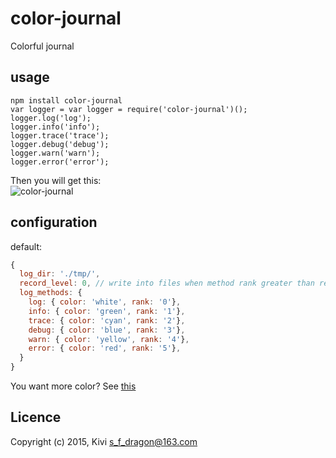 # color-journal
Colorful journal

## usage
```
npm install color-journal
var logger = var logger = require('color-journal')();
logger.log('log');
logger.info('info');
logger.trace('trace');
logger.debug('debug');
logger.warn('warn');
logger.error('error');
```

Then you will get this:  
![color-journal](http://7xlmxe.com1.z0.glb.clouddn.com/%E5%B1%8F%E5%B9%95%E5%BF%AB%E7%85%A7%202015-09-08%20%E4%B8%8B%E5%8D%883.37.40.png)

## configuration
default:  
```js
{
  log_dir: './tmp/',
  record_level: 0, // write into files when method rank greater than record_level
  log_methods: {
    log: { color: 'white', rank: '0'},
    info: { color: 'green', rank: '1'},
    trace: { color: 'cyan', rank: '2'},
    debug: { color: 'blue', rank: '3'},
    warn: { color: 'yellow', rank: '4'},
    error: { color: 'red', rank: '5'},
  }
}
```

You want more color? See [this](https://www.npmjs.com/package/colors)

## Licence
Copyright (c) 2015, Kivi <s_f_dragon@163.com>


